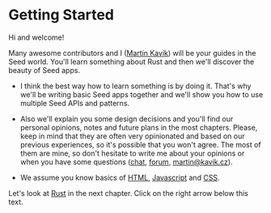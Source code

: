 # Getting Started

Hi and welcome! 

Many awesome contributors and I ([Martin Kavík](https://github.com/MartinKavik)) will be your guides in the Seed world. You'll learn something about Rust and then we'll discover the beauty of Seed apps.

- I think the best way how to learn something is by doing it. That's why we'll be writing basic Seed apps together and we'll show you how to use multiple Seed APIs and patterns.

- Also we'll explain you some design decisions and you'll find our personal opinions, notes and future plans in the most chapters. Please, keep in mind that they are often very opinionated and based on our previous experiences, so it's possible that you won't agree.
The most of them are mine, so don't hesitate to write me about your opinions or when you have some questions ([chat](https://discord.gg/JHHcHp5), [forum](https://seed.discourse.group/), [martin@kavik.cz](mailto:martin@kavik.cz)).

- We assume you know basics of [HTML](https://developer.mozilla.org/en-US/docs/Learn/HTML/Introduction_to_HTML), [Javascript](https://developer.mozilla.org/en-US/docs/Web/JavaScript/A_re-introduction_to_JavaScript) and [CSS](https://developer.mozilla.org/en-US/docs/Learn/CSS/First_steps).

Let's look at [Rust](https://www.rust-lang.org/) in the next chapter. Click on the right arrow below this text.

